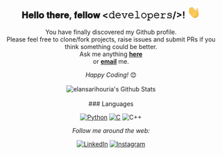 <div align="center">
<h2> 𝐇𝐞𝐥𝐥𝐨 𝐭𝐡𝐞𝐫𝐞, 𝐟𝐞𝐥𝐥𝐨𝐰 <𝚍𝚎𝚟𝚎𝚕𝚘𝚙𝚎𝚛𝚜/>! <img src="https://github.com/ABSphreak/ABSphreak/blob/master/gifs/Hi.gif" width="30px"></h2>
</div>



<div align="center">

You have finally discovered my Github profile. <br>
Please feel free to clone/fork projects, raise issues and submit PRs if you think something could be better. <br>
Ask me anything <a href="https://github.com/elansarihouria/elansarihouria/issues/new"><b>here</b></a><br>
or <a href="mailto:houria.elansari@usmba.ac.ma"><b>email</b></a> me.

<i>Happy Coding!</i> 😊

</div>

<div align="center">

<img align="center" src="https://github-readme-stats.vercel.app/api?username=elansarihouria&include_all_commits=true&count_private=true&show_icons=true&line_height=20&title_color=7A7ADB&icon_color=2234AE&text_color=D3D3D3&bg_color=0,000000,130F40" alt="elansarihouria's Github Stats">

</br>
</br>
### Languages

[![Python](https://img.shields.io/badge/-Python-fff?&logo=python)](https://github.com/elansarihouria?tab=repositories&q=&type=&language=python)
[![C](https://img.shields.io/badge/-C-fff?&logo=C)](https://github.com/elansarihouria?tab=repositories&q=&type=&language=c)
![C++](https://img.shields.io/badge/-C++-fff?&logo=c%2b%2b&logoColor=00599C)


<i>Follow me around the web:</i><br>

  <!-- <a target="_blank" href="https://www.linkedin.com/in/houria-el-ansari-3aa310172/">🇱​🇮​🇳​🇰​🇪​🇩​🇮​🇳​</a> ●
  <a target="_blank" href="https://www.instagram.com/elansarihouria/">🇮​🇳​🇸​🇹​🇦​🇬​🇷​🇦​🇲​</a>  -->



<a href="https://www.linkedin.com/in/houria-el-ansari-3aa310172/" target="_blank"><img src="https://img.shields.io/badge/LinkedIn-%230077B5.svg?&style=flat-square&logo=linkedin&logoColor=white" alt="LinkedIn"></a>
<a href="https://www.instagram.com/elansarihouria" target="_blank"><img src="https://img.shields.io/badge/Instagram-%23E4405F.svg?&style=flat-square&logo=instagram&logoColor=white" alt="Instagram"></a>


</div>

<!-- [🇱​🇮​🇳​🇰​🇪​🇩​🇮​🇳​](https://www.linkedin.com/in/houria-el-ansari-3aa310172/) ● [🇮​🇳​🇸​🇹​🇦​🇬​🇷​🇦​🇲​](https://www.instagram.com/elansarihouria/) ● -->

<!--
Here are some ideas to get you started:

- 🔭 I’m currently working on ...
- 🌱 I’m currently learning ...
- 👯 I’m looking to collaborate on ...
- 🤔 I’m looking for help with ...
- 💬 Ask me about ...
- 📫 How to reach me: ...
- 😄 Pronouns: ...
- ⚡ Fun fact: ...
-->
